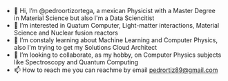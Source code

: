 - 👋 Hi, I’m @pedroortizortega, a mexican Physicist with a Master Degree in Material Science but also I'm a Data Sciencitist
- 👀 I’m interested in Quatum Computer, Light-matter interactions, Material Science and Nuclear fusion reactors
- 🌱 I’m constaly learning about Machine Learning and Computer Physics, also I'm trying to get my Solutions Cloud Architect
- 💞️ I’m looking to collaborate, as my hobby, on Computer Physics subjects like Spectroscopy and Quantum Computing
- 📫 How to reach me you can reachme by email pedrortiz89@gmail.com

<!---
pedroortizortega/pedroortizortega is a ✨ special ✨ repository because its `README.md` (this file) appears on your GitHub profile.
You can click the Preview link to take a look at your changes.
--->
